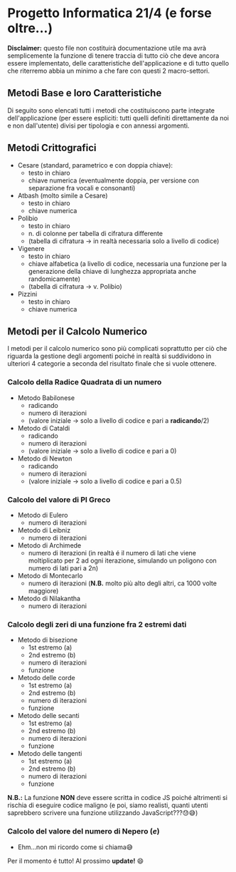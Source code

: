 # Progetto Informatica 21/4 (e forse oltre...)

**Disclaimer:** questo file non costituirà documentazione utile ma avrà
semplicemente la funzione di tenere traccia di tutto ciò che deve ancora essere
implementato, delle caratteristiche dell'applicazione e di tutto quello che
riterremo abbia un minimo a che fare con questi 2 macro-settori.

## Metodi Base e loro Caratteristiche
Di seguito sono elencati tutti i metodi che costituiscono parte integrate
dell'applicazione (per essere espliciti: tutti quelli definiti direttamente da
noi e non dall'utente) divisi per tipologia e con annessi argomenti.

## Metodi Crittografici
* Cesare (standard, parametrico e con doppia chiave):
    - testo in chiaro
    - chiave numerica (eventualmente doppia, per versione con separazione fra vocali e consonanti)
* Atbash (molto simile a Cesare)
    - testo in chiaro
    - chiave numerica
* Polibio
    - testo in chiaro
    - n. di colonne per tabella di cifratura differente
    - (tabella di cifratura -> in realtà necessaria solo a livello di codice)
* Vigenere
    - testo in chiaro
    - chiave alfabetica (a livello di codice, necessaria una funzione per la
      generazione della chiave di lunghezza appropriata anche randomicamente)
    - (tabella di cifratura -> v. Polibio)
* Pizzini
    - testo in chiaro
    - chiave numerica

## Metodi per il Calcolo Numerico
I metodi per il calcolo numerico sono più complicati soprattutto per ciò che
riguarda la gestione degli argomenti poiché in realtà si suddividono in ulteriori
4 categorie a seconda del risultato finale che si vuole ottenere.

### Calcolo della Radice Quadrata di un numero
* Metodo Babilonese
    - radicando
    - numero di iterazioni
    - (valore iniziale -> solo a livello di codice e pari a **radicando**/2)
* Metodo di Cataldi
    - radicando
    - numero di iterazioni
    - (valore iniziale -> solo a livello di codice e pari a 0)
* Metodo di Newton
    - radicando
    - numero di iterazioni
    - (valore iniziale -> solo a livello di codice e pari a 0.5)

### Calcolo del valore di PI Greco
* Metodo di Eulero
    - numero di iterazioni
* Metodo di Leibniz
    - numero di iterazioni
* Metodo di Archimede
    - numero di iterazioni (in realtà é il numero di lati che viene moltiplicato
      per 2 ad ogni iterazione, simulando un poligono con numero di lati pari a 2n)
* Metodo di Montecarlo
    - numero di iterazioni (**N.B.** molto più alto degli altri, ca 1000 volte maggiore)
* Metodo di Nilakantha
    - numero di iterazioni

### Calcolo degli zeri di una funzione fra 2 estremi dati
* Metodo di bisezione
    - 1st estremo (a)
    - 2nd estremo (b)
    - numero di iterazioni
    - funzione
* Metodo delle corde
    - 1st estremo (a)
    - 2nd estremo (b)
    - numero di iterazioni
    - funzione
* Metodo delle secanti
    - 1st estremo (a)
    - 2nd estremo (b)
    - numero di iterazioni
    - funzione
* Metodo delle tangenti
    - 1st estremo (a)
    - 2nd estremo (b)
    - numero di iterazioni
    - funzione

**N.B.:** La funzione **NON** deve essere scritta in codice JS poiché altrimenti
si rischia di eseguire codice maligno (e poi, siamo realisti, quanti utenti
saprebbero scrivere una funzione utilizzando JavaScript???😓😅)

### Calcolo del valore del numero di Nepero (*e*)
* Ehm...non mi ricordo come si chiama😅

Per il momento é tutto! Al prossimo **update!** 😄
